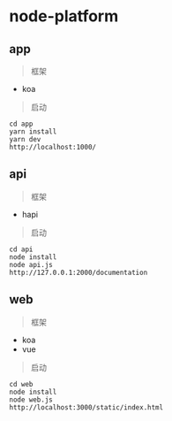 # node-platform


## app

>框架

- koa

>启动

```shell
cd app
yarn install
yarn dev
http://localhost:1000/
```


## api

>框架

- hapi

>启动

```shell
cd api
node install
node api.js
http://127.0.0.1:2000/documentation
```


## web

>框架

- koa
- vue

>启动

```shell
cd web
node install
node web.js
http://localhost:3000/static/index.html
```
